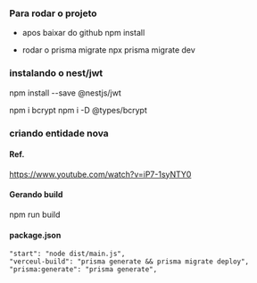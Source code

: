 
### Para rodar o projeto
* apos baixar do github
npm install

* rodar o prisma migrate
npx prisma migrate dev

### instalando o nest/jwt
npm install --save @nestjs/jwt

npm i bcrypt
npm i -D @types/bcrypt

### criando entidade nova

#### Ref.

https://www.youtube.com/watch?v=iP7-1syNTY0


#### Gerando build
npm run build


#### package.json
```
"start": "node dist/main.js",
"verceul-build": "prisma generate && prisma migrate deploy",
"prisma:generate": "prisma generate",
```